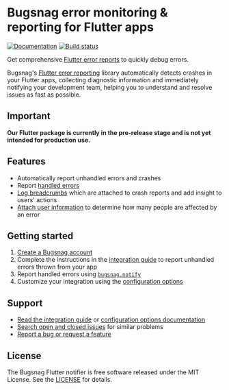 # Bugsnag error monitoring & reporting for Flutter apps

[![Documentation](https://img.shields.io/badge/documentation-latest-blue.svg)](https://docs.bugsnag.com/platforms/flutter/)
[![Build status](https://badge.buildkite.com/e5d6c82f7202bbfe7114be8b8cb245b447a29470cd9320658b.svg)](https://buildkite.com/bugsnag/bugsnag-flutter)

Get comprehensive [Flutter error reports](https://www.bugsnag.com/platforms/flutter/) to quickly
debug errors.

Bugsnag's [Flutter error reporting](https://www.bugsnag.com/platforms/flutter/)
library automatically detects crashes in your Flutter apps, collecting diagnostic information and
immediately notifying your development team, helping you to understand and resolve issues as fast as
possible.

## Important

**Our Flutter package is currently in the pre-release stage and is not yet intended for production use.**


## Features

* Automatically report unhandled errors and crashes
* Report [handled errors](https://docs.bugsnag.com/platforms/flutter/#reporting-handled-exceptions)
* [Log breadcrumbs](https://docs.bugsnag.com/platforms/flutter/#logging-breadcrumbs) which are
  attached to crash reports and add insight to users' actions
* [Attach user information](https://docs.bugsnag.com/platforms/flutter/#identifying-users) to
  determine how many people are affected by an error

## Getting started

1. [Create a Bugsnag account](https://www.bugsnag.com)
1. Complete the instructions in the [integration guide](https://docs.bugsnag.com/platforms/flutter/)
   to report unhandled errors thrown from your app
1. Report handled errors
   using [`bugsnag.notify`](https://docs.bugsnag.com/platforms/flutter/reporting-handled-exceptions/)
1. Customize your integration using
   the [configuration options](https://docs.bugsnag.com/platforms/flutter/configuration-options/)

## Support

* [Read the integration guide](https://docs.bugsnag.com/platforms/flutter/)
  or [configuration options documentation](https://docs.bugsnag.com/platforms/flutter/configuration-options/)
* [Search open and closed issues](https://github.com/bugsnag/bugsnag-flutter/issues?utf8=✓&q=is%3Aissue)
  for similar problems
* [Report a bug or request a feature](https://github.com/bugsnag/bugsnag-flutter/issues/new)

## License

The Bugsnag Flutter notifier is free software released under the MIT License. See
the [LICENSE](https://github.com/bugsnag/bugsnag-flutter/blob/master/LICENSE)
for details.
